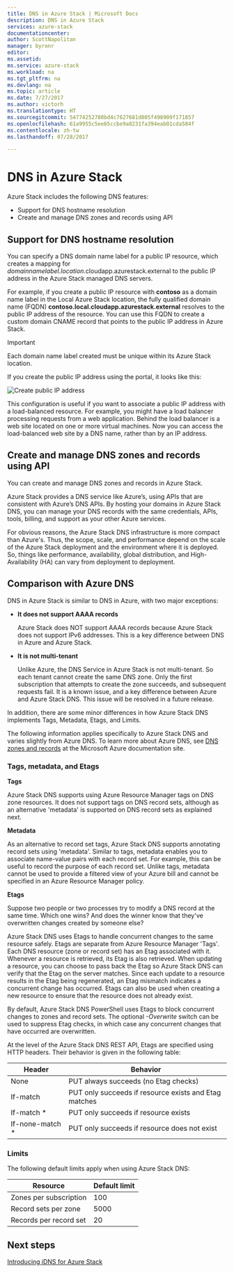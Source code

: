 ```yaml
---
title: DNS in Azure Stack | Microsoft Docs
description: DNS in Azure Stack
services: azure-stack
documentationcenter: 
author: ScottNapolitan
manager: byronr
editor: 
ms.assetid: 
ms.service: azure-stack
ms.workload: na
ms.tgt_pltfrm: na
ms.devlang: na
ms.topic: article
ms.date: 7/27/2017
ms.author: victorh
ms.translationtype: HT
ms.sourcegitcommit: 54774252780bd4c7627681d805f498909f171857
ms.openlocfilehash: 61a9955c5ee65ccbe9a8231fa394eab01cda584f
ms.contentlocale: zh-tw
ms.lasthandoff: 07/28/2017

---
```

# <a name="dns-in-azure-stack"></a>DNS in Azure Stack
Azure Stack includes the following DNS features:
* Support for DNS hostname resolution
* Create and manage DNS zones and records using API

## <a name="support-for-dns-hostname-resolution"></a>Support for DNS hostname resolution
You can specify a DNS domain name label for a public IP resource, which creates a mapping for *domainnamelabel.location*.cloudapp.azurestack.external to the public IP address in the Azure Stack managed DNS servers.  

For example, if you create a public IP resource with **contoso** as a domain name label in the Local Azure Stack location, the fully qualified domain name (FQDN) **contoso.local.cloudapp.azurestack.external** resolves to the public IP address of the resource. You can use this FQDN to create a custom domain CNAME record that points to the public IP address in Azure Stack.

> [!IMPORTANT]
> Each domain name label created must be unique within its Azure Stack location.

If you create the public IP address using the portal, it looks like this:

![Create public IP address](media/azure-stack-whats-new-dns/image01.png)

This configuration is useful if you want to associate a public IP address with a load-balanced resource. For example, you might have a load balancer processing requests from a web application. Behind the load balancer is a web site located  on one or more virtual machines. Now you can access the load-balanced web site by a DNS name, rather than by an IP address.

## <a name="create-and-manage-dns-zones-and-records-using-api"></a>Create and manage DNS zones and records using API
You can create and manage DNS zones and records in Azure Stack.  

Azure Stack provides a DNS service like Azure’s, using APIs that are consistent with Azure’s DNS APIs.  By hosting your domains in Azure Stack DNS, you can manage your DNS records with the same credentials, APIs, tools, billing, and support as your other Azure services. 

For obvious reasons, the Azure Stack DNS infrastructure is more compact than Azure's. Thus, the scope, scale, and performance depend on the scale of the Azure Stack deployment and the environment where it is deployed.  So, things like performance, availability, global distribution, and High-Availability (HA) can vary from deployment to deployment.

## <a name="comparison-with-azure-dns"></a>Comparison with Azure DNS
DNS in Azure Stack is similar to DNS in Azure, with two major exceptions:
* **It does not support AAAA records**

    Azure Stack does NOT support AAAA records because Azure Stack does not support IPv6 addresses.  This is a key difference between DNS in Azure and Azure Stack.
* **It is not multi-tenant**

    Unlike Azure, the DNS Service in Azure Stack is not multi-tenant. So each tenant cannot create the same DNS zone. Only the first subscription that attempts to create the zone succeeds, and subsequent requests fail.  It is a known issue, and a key difference between Azure and Azure Stack DNS. This issue will be resolved in a future release.

In addition, there are some minor differences in how Azure Stack DNS implements Tags, Metadata, Etags, and Limits.

The following information applies specifically to Azure Stack DNS and varies slightly from Azure DNS. To learn more about Azure DNS, see [DNS zones and records](../dns/dns-zones-records.md) at the Microsoft Azure documentation site.

### <a name="tags-metadata-and-etags"></a>Tags, metadata, and Etags

**Tags**

Azure Stack DNS supports using Azure Resource Manager tags on DNS zone resources. It does not support tags on DNS record sets, although as an alternative 'metadata' is supported on DNS record sets as explained next.

**Metadata**

As an alternative to record set tags, Azure Stack DNS supports annotating record sets using 'metadata'. Similar to tags, metadata enables you to associate name-value pairs with each record set. For example, this can be useful to record the purpose of each record set. Unlike tags, metadata cannot be used to provide a filtered view of your Azure bill and cannot be specified in an Azure Resource Manager policy.

**Etags**

Suppose two people or two processes try to modify a DNS record at the same time. Which one wins? And does the winner know that they've overwritten changes created by someone else?

Azure Stack DNS uses Etags to handle concurrent changes to the same resource safely. Etags are separate from Azure Resource Manager 'Tags'. Each DNS resource (zone or record set) has an Etag associated with it. Whenever a resource is retrieved, its Etag is also retrieved. When updating a resource, you can choose to pass back the Etag so Azure Stack DNS can verify that the Etag on the server matches. Since each update to a resource results in the Etag being regenerated, an Etag mismatch indicates a concurrent change has occurred. Etags can also be used when creating a new resource to ensure that the resource does not already exist.

By default, Azure Stack DNS PowerShell uses Etags to block concurrent changes to zones and record sets. The optional *-Overwrite* switch can be used to suppress Etag checks, in which case any concurrent changes that have occurred are overwritten.

At the level of the Azure Stack DNS REST API, Etags are specified using HTTP headers. Their behavior is given in the following table:

| Header | Behavior|
|--------|---------|
| None   | PUT always succeeds (no Etag checks)|
| If-match| PUT only succeeds if resource exists and Etag matches|
| If-match *| PUT only succeeds if resource exists|
| If-none-match *| PUT only succeeds if resource does not exist|

### <a name="limits"></a>Limits

The following default limits apply when using Azure Stack DNS:

| Resource| Default limit|
|---------|--------------|
| Zones per subscription| 100|
| Record sets per zone| 5000|
| Records per record set| 20|

## <a name="next-steps"></a>Next steps
[Introducing iDNS for Azure Stack](azure-stack-understanding-dns.md)

